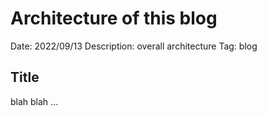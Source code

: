 # Architecture of this blog
Date: 2022/09/13
Description: overall architecture
Tag: blog

## Title 
blah blah ...